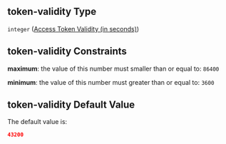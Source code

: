 ## token-validity Type

`integer` ([Access Token Validity (in seconds)](btpsa-usecase-properties-services-items-allof-1-then-allof-55-then-allof-0-then-properties-parameters-properties-access-token-validity-in-seconds.md))

## token-validity Constraints

**maximum**: the value of this number must smaller than or equal to: `86400`

**minimum**: the value of this number must greater than or equal to: `3600`

## token-validity Default Value

The default value is:

```json
43200
```
